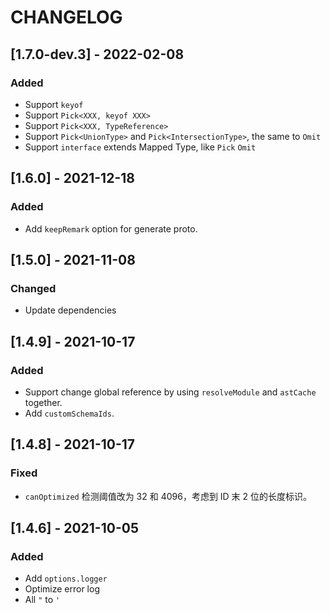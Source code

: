 # CHANGELOG

## [1.7.0-dev.3] - 2022-02-08
### Added
- Support `keyof`
- Support `Pick<XXX, keyof XXX>`
- Support `Pick<XXX, TypeReference>`
- Support `Pick<UnionType>` and `Pick<IntersectionType>`, the same to `Omit`
- Support `interface` extends Mapped Type, like `Pick` `Omit`

## [1.6.0] - 2021-12-18
### Added
- Add `keepRemark` option for generate proto.

## [1.5.0] - 2021-11-08
### Changed
- Update dependencies

## [1.4.9] - 2021-10-17
### Added
- Support change global reference by using `resolveModule` and `astCache` together.
- Add `customSchemaIds`.

## [1.4.8] - 2021-10-17
### Fixed
- `canOptimized` 检测阈值改为 32 和 4096，考虑到 ID 末 2 位的长度标识。

## [1.4.6] - 2021-10-05
### Added
- Add `options.logger`
- Optimize error log
- All `"` to `'`